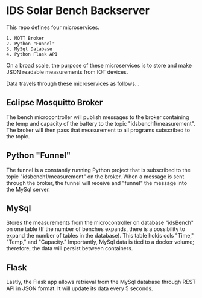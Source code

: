 # IDS Solar Bench Backserver

This repo defines four microservices.

    1. MQTT Broker
    2. Python "Funnel"
    3. MySql Database
    4. Python Flask API

On a broad scale, the purpose of these microservices is to store and make JSON readable measurements from IOT devices. 

Data travels through these microservices as follows...

## Eclipse Mosquitto Broker

The bench microcontroller will publish messages to the broker containing the temp and capacity of the battery to the topic "idsbench1/measurement". The broker will then pass that measurement to all programs subscribed to the topic.

## Python "Funnel"

The funnel is a constantly running Python project that is subscribed to the topic "idsbench1/measurement" on the broker. When a message is sent through the broker, the funnel will receive and "funnel" the message into the MySql server.

## MySql

Stores the measurements from the microcontroller on database "idsBench" on one table (If the number of benches expands, there is a possibility to expand the number of tables in the database). This table holds cols "Time," "Temp," and "Capacity." Importantly, MySql data is tied to a docker volume; therefore, the data will persist between containers.

## Flask

Lastly, the Flask app allows retrieval from the MySql database through REST API in JSON format. It will update its data every 5 seconds.
